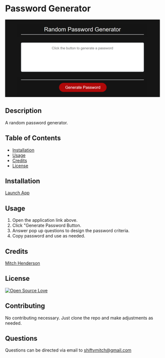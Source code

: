 # Password Generator

![](./Assets/Images/LiveApp_ScreenShot.png)

## Description

A random password generator.

## Table of Contents

* [Installation](#installation)
* [Usage](#usage)
* [Credits](#credits)
* [License](#license)

## Installation

[Launch App](https://shiftymitch.github.io/portfolio/3/)

## Usage 

1. Open the application link above.
2. Click "Generate Password Button.
3. Answer pop up questions to design the password criteria.
4. Copy password and use as needed.

## Credits

[Mitch Henderson](https://shiftymitch.github.io/portfolio/2)

## License

[![Open Source Love](https://badges.frapsoft.com/os/v1/open-source.svg?v=103)](https://github.com/ellerbrock/open-source-badges/)

## Contributing

No contributing necessary. Just clone the repo and make adjustments as needed.

## Questions

Questions can be directed via email to shiftymitch@gmail.com